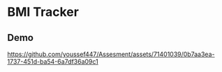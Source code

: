#  BMI Tracker


## Demo




https://github.com/youssef447/Assesment/assets/71401039/0b7aa3ea-1737-451d-ba54-6a7df36a09c1
